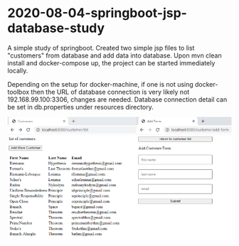# 2020-08-04-springboot-jsp-database-study

A simple study of springboot. Created two simple jsp files to list "customers" from database and add data into database. Upon mvn clean install and docker-compose up, the project can be started immediately locally. 

Depending on the setup for docker-machine, if one is not using docker-toolbox then the URL of database connection is very likely not 192.168.99.100:3306, changes are needed. Database connection detail can be set in db.properties under resources directory.


<p align="center">
<img width="600" src="https://github.com/machingclee/2020-08-04-springboot-jsp-database-study/blob/master/functions.jpg">
</p>
